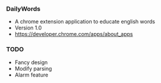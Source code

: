### DailyWords
- A chrome extension application to educate english words
- Version 1.0
- https://developer.chrome.com/apps/about_apps

### TODO
- Fancy design
- Modify parsing
- Alarm feature